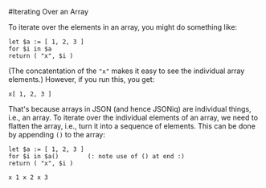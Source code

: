 #Iterating Over an Array

To iterate over the elements in an array, you might do something like:
```jsoniq
let $a := [ 1, 2, 3 ]
for $i in $a
return ( "x", $i )
```
(The concatentation of the ``"x"`` makes it easy to see the individual array elements.) However, if you run this, you get:

```
x[ 1, 2, 3 ]
```
  
That's because arrays in JSON (and hence JSONiq) are individual things, i.e., an array. To iterate over the individual elements of an array, we need to flatten the array, i.e., turn it into a sequence of elements. This can be done by appending ``()`` to the array:
```jsoniq
let $a := [ 1, 2, 3 ]
for $i in $a()        (: note use of () at end :)
return ( "x", $i )
```

```
x 1 x 2 x 3
```
